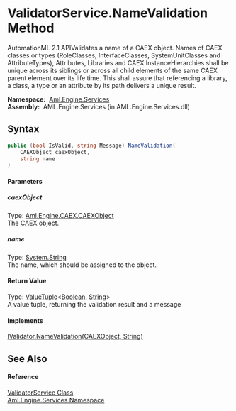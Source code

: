 ValidatorService.NameValidation Method
======================================
AutomationML 2.1 APIValidates a name of a CAEX object. Names of CAEX classes or types (RoleClasses, InterfaceClasses, SystemUnitClasses and AttributeTypes), Attributes, Libraries and CAEX InstanceHierarchies shall be unique across its siblings or across all child elements of the same CAEX parent element over its life time. This shall assure that referencing a library, a class, a type or an attribute by its path delivers a unique result.

  **Namespace:**  [Aml.Engine.Services][1]  
  **Assembly:**  AML.Engine.Services (in AML.Engine.Services.dll)

Syntax
------

```csharp
public (bool IsValid, string Message) NameValidation(
	CAEXObject caexObject,
	string name
)
```

#### Parameters

##### *caexObject*
Type: [Aml.Engine.CAEX.CAEXObject][2]  
The CAEX object.

##### *name*
Type: [System.String][3]  
The name, which should be assigned to the object.

#### Return Value
Type: [ValueTuple][4]&lt;[Boolean][5], [String][3]>  
A value tuple, returning the validation result and a message
#### Implements
[IValidator.NameValidation(CAEXObject, String)][6]  


See Also
--------

#### Reference
[ValidatorService Class][7]  
[Aml.Engine.Services Namespace][1]  

[1]: ../README.md
[2]: ../../Aml.Engine.CAEX/CAEXObject/README.md
[3]: https://docs.microsoft.com/dotnet/api/system.string
[4]: https://docs.microsoft.com/dotnet/api/system.valuetuple-2
[5]: https://docs.microsoft.com/dotnet/api/system.boolean
[6]: ../../Aml.Engine.Services.Interfaces/IValidator/NameValidation.md
[7]: README.md
[8]: https://www.automationml.org
[9]: ../../icons/logoShade.png